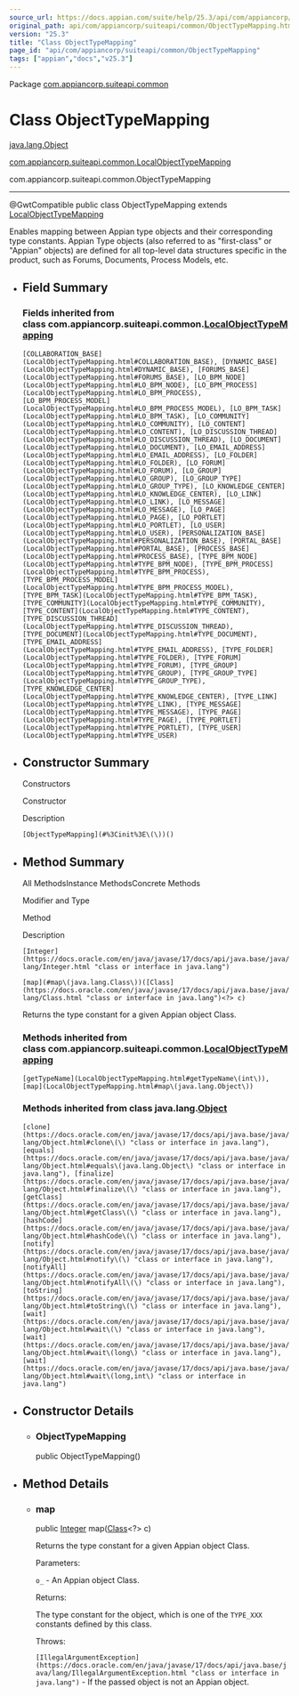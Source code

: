 ```yaml
---
source_url: https://docs.appian.com/suite/help/25.3/api/com/appiancorp/suiteapi/common/ObjectTypeMapping.html
original_path: api/com/appiancorp/suiteapi/common/ObjectTypeMapping.html
version: "25.3"
title: "Class ObjectTypeMapping"
page_id: "api/com/appiancorp/suiteapi/common/ObjectTypeMapping"
tags: ["appian","docs","v25.3"]
---
```



Package [com.appiancorp.suiteapi.common](package-summary.html)

# Class ObjectTypeMapping

[java.lang.Object](https://docs.oracle.com/en/java/javase/17/docs/api/java.base/java/lang/Object.html "class or interface in java.lang")

[com.appiancorp.suiteapi.common.LocalObjectTypeMapping](LocalObjectTypeMapping.html "class in com.appiancorp.suiteapi.common")

com.appiancorp.suiteapi.common.ObjectTypeMapping

* * *

@GwtCompatible public class ObjectTypeMapping extends [LocalObjectTypeMapping](LocalObjectTypeMapping.html "class in com.appiancorp.suiteapi.common")

Enables mapping between Appian type objects and their corresponding type constants. Appian Type objects (also referred to as "first-class" or "Appian" objects) are defined for all top-level data structures specific in the product, such as Forums, Documents, Process Models, etc.

-   ## Field Summary

    ### Fields inherited from class com.appiancorp.suiteapi.common.[LocalObjectTypeMapping](LocalObjectTypeMapping.html "class in com.appiancorp.suiteapi.common")

    `[COLLABORATION_BASE](LocalObjectTypeMapping.html#COLLABORATION_BASE), [DYNAMIC_BASE](LocalObjectTypeMapping.html#DYNAMIC_BASE), [FORUMS_BASE](LocalObjectTypeMapping.html#FORUMS_BASE), [LO_BPM_NODE](LocalObjectTypeMapping.html#LO_BPM_NODE), [LO_BPM_PROCESS](LocalObjectTypeMapping.html#LO_BPM_PROCESS), [LO_BPM_PROCESS_MODEL](LocalObjectTypeMapping.html#LO_BPM_PROCESS_MODEL), [LO_BPM_TASK](LocalObjectTypeMapping.html#LO_BPM_TASK), [LO_COMMUNITY](LocalObjectTypeMapping.html#LO_COMMUNITY), [LO_CONTENT](LocalObjectTypeMapping.html#LO_CONTENT), [LO_DISCUSSION_THREAD](LocalObjectTypeMapping.html#LO_DISCUSSION_THREAD), [LO_DOCUMENT](LocalObjectTypeMapping.html#LO_DOCUMENT), [LO_EMAIL_ADDRESS](LocalObjectTypeMapping.html#LO_EMAIL_ADDRESS), [LO_FOLDER](LocalObjectTypeMapping.html#LO_FOLDER), [LO_FORUM](LocalObjectTypeMapping.html#LO_FORUM), [LO_GROUP](LocalObjectTypeMapping.html#LO_GROUP), [LO_GROUP_TYPE](LocalObjectTypeMapping.html#LO_GROUP_TYPE), [LO_KNOWLEDGE_CENTER](LocalObjectTypeMapping.html#LO_KNOWLEDGE_CENTER), [LO_LINK](LocalObjectTypeMapping.html#LO_LINK), [LO_MESSAGE](LocalObjectTypeMapping.html#LO_MESSAGE), [LO_PAGE](LocalObjectTypeMapping.html#LO_PAGE), [LO_PORTLET](LocalObjectTypeMapping.html#LO_PORTLET), [LO_USER](LocalObjectTypeMapping.html#LO_USER), [PERSONALIZATION_BASE](LocalObjectTypeMapping.html#PERSONALIZATION_BASE), [PORTAL_BASE](LocalObjectTypeMapping.html#PORTAL_BASE), [PROCESS_BASE](LocalObjectTypeMapping.html#PROCESS_BASE), [TYPE_BPM_NODE](LocalObjectTypeMapping.html#TYPE_BPM_NODE), [TYPE_BPM_PROCESS](LocalObjectTypeMapping.html#TYPE_BPM_PROCESS), [TYPE_BPM_PROCESS_MODEL](LocalObjectTypeMapping.html#TYPE_BPM_PROCESS_MODEL), [TYPE_BPM_TASK](LocalObjectTypeMapping.html#TYPE_BPM_TASK), [TYPE_COMMUNITY](LocalObjectTypeMapping.html#TYPE_COMMUNITY), [TYPE_CONTENT](LocalObjectTypeMapping.html#TYPE_CONTENT), [TYPE_DISCUSSION_THREAD](LocalObjectTypeMapping.html#TYPE_DISCUSSION_THREAD), [TYPE_DOCUMENT](LocalObjectTypeMapping.html#TYPE_DOCUMENT), [TYPE_EMAIL_ADDRESS](LocalObjectTypeMapping.html#TYPE_EMAIL_ADDRESS), [TYPE_FOLDER](LocalObjectTypeMapping.html#TYPE_FOLDER), [TYPE_FORUM](LocalObjectTypeMapping.html#TYPE_FORUM), [TYPE_GROUP](LocalObjectTypeMapping.html#TYPE_GROUP), [TYPE_GROUP_TYPE](LocalObjectTypeMapping.html#TYPE_GROUP_TYPE), [TYPE_KNOWLEDGE_CENTER](LocalObjectTypeMapping.html#TYPE_KNOWLEDGE_CENTER), [TYPE_LINK](LocalObjectTypeMapping.html#TYPE_LINK), [TYPE_MESSAGE](LocalObjectTypeMapping.html#TYPE_MESSAGE), [TYPE_PAGE](LocalObjectTypeMapping.html#TYPE_PAGE), [TYPE_PORTLET](LocalObjectTypeMapping.html#TYPE_PORTLET), [TYPE_USER](LocalObjectTypeMapping.html#TYPE_USER)`

-   ## Constructor Summary

    Constructors

    Constructor

    Description

    `[ObjectTypeMapping](#%3Cinit%3E\(\))()`

-   ## Method Summary

    All MethodsInstance MethodsConcrete Methods

    Modifier and Type

    Method

    Description

    `[Integer](https://docs.oracle.com/en/java/javase/17/docs/api/java.base/java/lang/Integer.html "class or interface in java.lang")`

    `[map](#map\(java.lang.Class\))([Class](https://docs.oracle.com/en/java/javase/17/docs/api/java.base/java/lang/Class.html "class or interface in java.lang")<?> c)`

    Returns the type constant for a given Appian object Class.

    ### Methods inherited from class com.appiancorp.suiteapi.common.[LocalObjectTypeMapping](LocalObjectTypeMapping.html "class in com.appiancorp.suiteapi.common")

    `[getTypeName](LocalObjectTypeMapping.html#getTypeName\(int\)), [map](LocalObjectTypeMapping.html#map\(java.lang.Object\))`

    ### Methods inherited from class java.lang.[Object](https://docs.oracle.com/en/java/javase/17/docs/api/java.base/java/lang/Object.html "class or interface in java.lang")

    `[clone](https://docs.oracle.com/en/java/javase/17/docs/api/java.base/java/lang/Object.html#clone\(\) "class or interface in java.lang"), [equals](https://docs.oracle.com/en/java/javase/17/docs/api/java.base/java/lang/Object.html#equals\(java.lang.Object\) "class or interface in java.lang"), [finalize](https://docs.oracle.com/en/java/javase/17/docs/api/java.base/java/lang/Object.html#finalize\(\) "class or interface in java.lang"), [getClass](https://docs.oracle.com/en/java/javase/17/docs/api/java.base/java/lang/Object.html#getClass\(\) "class or interface in java.lang"), [hashCode](https://docs.oracle.com/en/java/javase/17/docs/api/java.base/java/lang/Object.html#hashCode\(\) "class or interface in java.lang"), [notify](https://docs.oracle.com/en/java/javase/17/docs/api/java.base/java/lang/Object.html#notify\(\) "class or interface in java.lang"), [notifyAll](https://docs.oracle.com/en/java/javase/17/docs/api/java.base/java/lang/Object.html#notifyAll\(\) "class or interface in java.lang"), [toString](https://docs.oracle.com/en/java/javase/17/docs/api/java.base/java/lang/Object.html#toString\(\) "class or interface in java.lang"), [wait](https://docs.oracle.com/en/java/javase/17/docs/api/java.base/java/lang/Object.html#wait\(\) "class or interface in java.lang"), [wait](https://docs.oracle.com/en/java/javase/17/docs/api/java.base/java/lang/Object.html#wait\(long\) "class or interface in java.lang"), [wait](https://docs.oracle.com/en/java/javase/17/docs/api/java.base/java/lang/Object.html#wait\(long,int\) "class or interface in java.lang")`

-   ## Constructor Details

    -   ### ObjectTypeMapping

        public ObjectTypeMapping()

-   ## Method Details

    -   ### map

        public [Integer](https://docs.oracle.com/en/java/javase/17/docs/api/java.base/java/lang/Integer.html "class or interface in java.lang") map([Class](https://docs.oracle.com/en/java/javase/17/docs/api/java.base/java/lang/Class.html "class or interface in java.lang")<?> c)

        Returns the type constant for a given Appian object Class.

        Parameters:

        `o_` - An Appian object Class.

        Returns:

        The type constant for the object, which is one of the `TYPE_XXX` constants defined by this class.

        Throws:

        `[IllegalArgumentException](https://docs.oracle.com/en/java/javase/17/docs/api/java.base/java/lang/IllegalArgumentException.html "class or interface in java.lang")` - If the passed object is not an Appian object.